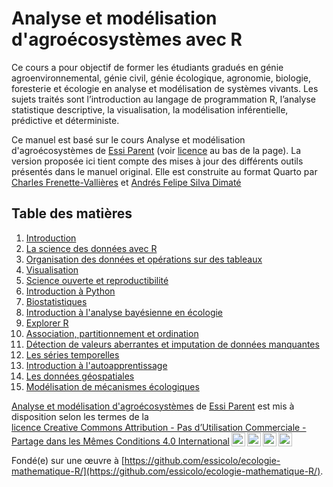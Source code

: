 # Analyse et modélisation d'agroécosystèmes avec R

Ce cours a pour objectif de former les étudiants gradués en génie agroenvironnemental, génie civil, génie écologique, agronomie, biologie, foresterie et écologie en analyse et modélisation de systèmes vivants. Les sujets traités sont l’introduction au langage de programmation R, l’analyse statistique descriptive, la visualisation, la modélisation inférentielle, prédictive et déterministe.

Ce manuel est basé sur le cours Analyse et modélisation d'agroécosystèmes de <a xmlns:cc="http://creativecommons.org/ns#" href="https://essicolo.github.io/ecologie-mathematique-R/" property="cc:attributionName" rel="cc:attributionURL">Essi Parent</a> (voir [licence](http://creativecommons.org/licenses/by-nc-sa/4.0/?ref=chooser-v1) au bas de la page). La version proposée ici tient compte des mises à jour des différents outils présentés dans le manuel original. Elle est construite au format Quarto par <a xmlns:cc="http://creativecommons.org/ns#" href="https://github.com/chavalli" property="cc:attributionName" rel="cc:attributionURL">Charles Frenette-Vallières</a> et <a xmlns:cc="http://creativecommons.org/ns#" href="https://github.com/afsilvad" property="cc:attributionName" rel="cc:attributionURL">Andrés Felipe Silva Dimaté</a>

## Table des matières

1.  [Introduction](01-intro.qmd)
1.  [La science des données avec R](02-R.qmd)
1.  [Organisation des données et opérations sur des tableaux](03-tableaux.qmd)
1.  [Visualisation](04-visualisation.qmd)
1.  [Science ouverte et reproductibilité](05-github.qmd)
1.  [Introduction à Python](06-python.qmd)
1.  [Biostatistiques](07a-biostats.qmd)
1.  [Introduction à l'analyse bayésienne en écologie](07b-bayes.qmd)
1. [Explorer R](08-explorer.qmd)
1. [Association, partitionnement et ordination](09-ordination.qmd)
1. [Détection de valeurs aberrantes et imputation de données manquantes](10-imputation.qmd)
1. [Les séries temporelles](11-series-temporelles.qmd)
1. [Introduction à l'autoapprentissage](12-autoapprentissage.qmd)
1. [Les données géospatiales](13-donnees-spatiales)
1. [Modélisation de mécanismes écologiques](14-modelisation.qmd)

<p xmlns:cc="http://creativecommons.org/ns#" xmlns:dct="http://purl.org/dc/terms/"><a property="dct:title" rel="cc:attributionURL" href="https://essicolo.github.io/ecologie-mathematique-R/">Analyse et modélisation d'agroécosystèmes</a> de <a rel="cc:attributionURL dct:creator" property="cc:attributionName" href="https://github.com/essicolo/ecologie-mathematique-R/">Essi Parent</a> est mis à disposition selon les termes de la <a href="http://creativecommons.org/licenses/by-nc-sa/4.0/?ref=chooser-v1" target="_blank" rel="license noopener noreferrer" style="display:inline-block;">licence Creative Commons Attribution - Pas d’Utilisation Commerciale - Partage dans les Mêmes Conditions 4.0 International<img style="height:22px!important;margin-left:3px;vertical-align:text-bottom;" src="https://mirrors.creativecommons.org/presskit/icons/cc.svg?ref=chooser-v1"><img style="height:22px!important;margin-left:3px;vertical-align:text-bottom;" src="https://mirrors.creativecommons.org/presskit/icons/by.svg?ref=chooser-v1"><img style="height:22px!important;margin-left:3px;vertical-align:text-bottom;" src="https://mirrors.creativecommons.org/presskit/icons/nc.svg?ref=chooser-v1"><img style="height:22px!important;margin-left:3px;vertical-align:text-bottom;" src="https://mirrors.creativecommons.org/presskit/icons/sa.svg?ref=chooser-v1"></a></p> 

Fondé(e) sur une œuvre à [https://github.com/essicolo/ecologie-mathematique-R/](https://github.com/essicolo/ecologie-mathematique-R/).